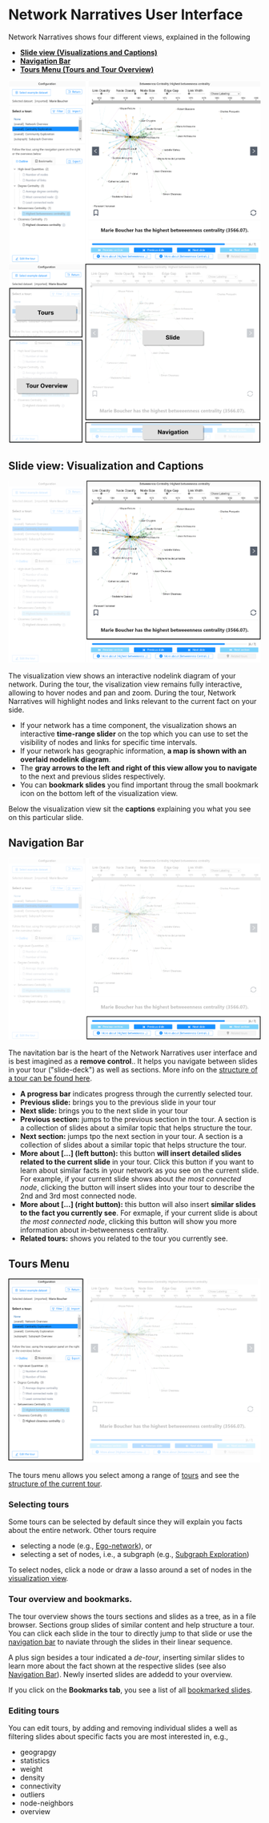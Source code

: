 # Network Narratives User Interface


Network Narratives shows four different views, explained in the following

* **[Slide view (Visualizations and Captions)](#slide-view-visualization-and-captions)**
* **[Navigation Bar](#navigation-bar)**
* **[Tours Menu (Tours and Tour Overview)](#tours-menu)**

![](ui-blank.png)
![](ui-explained.png)


## Slide view: Visualization and Captions
![](ui-visualization.png)

The visualization view shows an interactive nodelink diagram of your network. During the tour, the visalization view remains fully interactive, allowing to hover nodes and pan and zoom. During the tour, Network Narratives will highlight nodes and links relevant to the current fact on your side.

* If your network has a time component, the visualization shows an interactive **time-range slider** on the top which you can use to set the visibility of nodes and links for specific time intervals.
* If your network has geographic information, **a map is shown with an overlaid nodelink diagram**. 
* The **gray arrows to the left and right of this view allow you to navigate** to the next and previous slides respectively.   
* You can **bookmark slides** you find important throug the small bookmark icon on the bottom left of the visualization view. 

Below the visualization view sit the **captions** explaining you what you see on this particular slide. 

## Navigation Bar
![](ui-navbar.png)

The navitation bar is the heart of the Network Narratives user interface and is best imagined as a **remove control**.. It helps you navigate between slides in your tour ("slide-deck") as well as sections. More info on the [structure of a tour can be found here](../networknarratives#tours).

* **A progress bar** indicates progress through the currently selected tour.
* **Previous slide:** brings you to the previous slide in your tour
* **Next slide:** brings you to the next slide in your tour
* **Previous section:** jumps to the previous section in the tour. A section is a collection of slides about a similar topic that helps structure the tour.
* **Next section:** jumps tpo the next section in your tour. A section is a collection of slides about a similar topic that helps structure the tour.
* **More about [...] (left button):** this button **will insert detailed slides related to the current slide** in your tour. Click this button if you want to learn about similar facts in your network as you see on the current slide. For example, if your current slide shows about _the most connected node_, clicking the button will insert slides into your tour to describe the 2nd and 3rd most connected node. 
* **More about [...] (right button):** this button will also insert **similar slides to the fact you currently see**. For exmaple, if your current slide is about _the most connected node_, clicking this button will show you more information about in-betweenness centrality.
* **Related tours:** shows you related to the tour you currently see.  
    
## Tours Menu
![](ui-menu.png)

The tours menu allows you select among a range of [tours](tours) and see the [structure of the current tour](../networknarratives#tours). 

### Selecting tours

Some tours can be selected by default since they will explain you facts about the entire network. Other tours require 
* selecting a node (e.g., [Ego-network](tours@ego-network-exporation)), or 
* selecting a set of nodes, i.e., a subgraph (e.g., [Subgraph Exploration](tours/subgraph-exploration)) 

To select nodes, click a node or draw a lasso around a set of nodes in the [visualization view](#slide-view-visualization-and-captions).

### Tour overview and bookmarks.

The tour overview shows the tours sections and slides as a tree, as in a file browser. Sections group slides of similar content and help structure a tour. You can click each slide in the tour to directly jump to that slide or use the [navigation bar](#navigation-bar) to naviate through the slides in their linear sequence. 

A plus sign besides a tour indicated a _de-tour_, inserting similar slides to learn more about the fact shown at the respective slides (see also [Navigation Bar](#navigation-bar)). Newly inserted slides are addedd to your overview.  

If you click on the **Bookmarks tab**, you see a list of all [bookmarked slides](#slide-view-visualization-and-captions).

### Editing tours

You can edit tours, by adding and removing individual slides a well as filtering slides about specific facts you are most interested in, e.g., 
* geograpgy
* statistics
* weight
* density
* connectivity
* outliers
* node-neighbors
* overview






